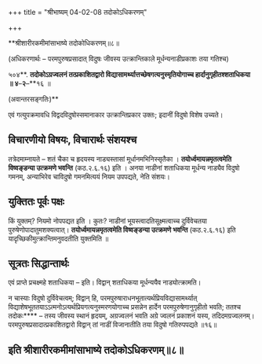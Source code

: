 +++
title = "श्रीभाष्यम् 04-02-08 तदोकोऽधिकरणम्"

+++


**श्रीशारीरकमीमांसाभाष्ये तदोकोधिकरणम्॥८॥

(अधिकरणार्थः – परमपुरुषप्रसादात् विदुषः जीवस्य उत्क्रान्तिकाले मूर्धन्यनाडीप्रकाशः तया गतिश्च)

५०४**. **तदोकोऽग्रज्वलनं तत्प्रकाशितद्वारो विद्यासामर्थ्यात्तच्छेषगत्यनुस्मृतियोगाच्च हार्दानुगृहीतश्शताधिकया ॥ ४**–**२**–**१६ ॥

(अवान्तरसङ्गतिः)**

एवं गत्युपक्रमावधि विद्वदविदुषोस्समानाकार उत्क्रान्तिप्रकार उक्तः; इदानीं विदुषो विशेष उच्यते।

## विचारणीयो विषयः, विचारार्थः संशयश्च

तत्रेदमाम्नायते – शतं चैका च हृदयस्य नाड्यस्तासां मूर्धानमभिनिस्सृतैका । **तयोर्ध्वमायन्नमृतत्वमेति विष्वङ्डन्या उत्क्रमणे
भवन्ति** (कठ.२.६.१६) इति । अनया नाडीनां शताधिकया मूर्धन्य नाड्यैव विदुषो गमनम्, अन्याभिरेव चाविदुषो गमनमित्ययं नियम उपपद्यते, नेति संशयः।

## युक्तितः पूर्वः पक्षः

किं युक्तम्? नियमो नोपपद्यत इति । कुतः? नाडीनां भूयस्त्वादतिसूक्ष्मत्वाच्च दुर्विवेचतया पुरुषेणोपादातुमशक्यत्वात्। **तयोर्ध्वमायन्नमृतत्वमेति विष्वङ्डन्या उत्क्रमणे भवन्ति** (कठ.२.६.१६) इति यादृच्छिकीमुत्क्रान्तिमनुवदतीति युक्तमिति ॥

## सूत्रतः सिद्धान्तार्थः

एवं प्राप्ते प्रचक्ष्महे शताधिकया – इति। विद्वान् शताधिकया मूर्धन्ययैव नाड्योत्क्रामति।

न चास्याः विदुषो दुर्विवेचत्वम्; विद्वान् हि, परमपुरुषाराधनभूतात्यर्थप्रियविद्यासामर्थ्यात् विद्याशेषभूततयाऽऽत्मनोऽत्यर्थप्रियगत्यनुस्मरणयोगाच्च प्रसन्नेन हार्देन परमपुरुषेणानुगृहीतो भवति; ततश्च तदोकः**** – तस्य जीवस्य स्थानं हृदयम्, अग्रज्वलनं भवति अग्रे ज्वलनं प्रकाशनं यस्य, तदिदमग्रज्वलनम्। परमपुरुषप्रसादात्प्रकाशितद्वारो विद्वान् तां नाडीं विजानातीति तया विदुषो गतिरुपपद्यते ॥१६॥

## इति श्रीशारीरकमीमांसाभाष्ये तदोकोऽधिकरणम्॥८॥


